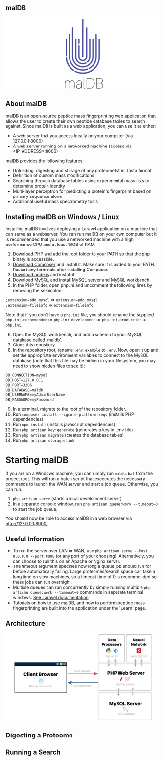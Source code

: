## malDB

![Architecture Overview](docs/logo.png)

## About malDB

malDB is an open-source peptide mass fingerprinting web application that allows the user to create their own peptide database tables to search against. Since malDB is built as a web application, you can use it as either:

- A web server that you access locally on your computer (via 127.0.0.1:8000)
- A web server running on a networked machine (access via <IP_ADDRESS>:8000)

malDB provides the following features:

- Uploading, digesting and storage of any proteome(s) in .fasta format
- Definition of custom mass modifications
- Searching through database tables using experimental mass lists to determine protein identity
- Multi-layer perceptron for predicting a protein's fingerprint based on primary sequence alone
- Additional useful mass spectrometry tools

## Installing malDB on Windows / Linux

Installing malDB involves deploying a Laravel application on a machine that can serve as a webserver. You can run malDB on your own computer but it is recommended that you use a networked machine with a high performance CPU and at least 16GB of RAM.

1. [Download PHP](https://www.php.net/downloads.php) and add the root folder to your PATH so that the php binary is accessible.
2. [Download Composer](https://getcomposer.org/) and install it. Make sure it is added to your PATH. Restart any terminals after installing Composer.
3. [Download node.js](https://nodejs.org/en/) and install it.
4. [Download MySQL](https://dev.mysql.com/downloads/installer/) and install MySQL server and MySQL workbench.
5. In the PHP folder, open php.ini and uncomment the following lines by removing the semicolon:

`;extension=pdo_mysql` => `extension=pdo_mysql` \
`;extension=fileinfo`  => `extension=fileinfo`  

Note that if you don't have a `php.ini` file, you should rename the supplied `php.ini.recommended` or `php.ini.development` or `php.ini.production` to `php.ini`.

6. Open the MySQL workbench, and add a schema to your MySQL database called 'maldb'.
7. Clone this repository.
8. In the repository root, rename `.env.example` to `.env`. Now, open it up and set the appropriate environment variables to connect to the MySQL database (note that this file may be hidden in your filesystem, you may need to show hidden files to see it): 

```
DB_CONNECTION=mysql 
DB_HOST=127.0.0.1 
DB_PORT=3306 
DB_DATABASE=maldb
DB_USERNAME=myAdminUserName
DB_PASSWORD=myPassword
```

9. In a terminal, migrate to the root of the repository folder.
10. Run `composer install --ignore-platform-reqs` (installs PHP dependencies)
11. Run `npm install` (installs javascript dependencies)
12. Run `php artisan key:generate` (generates a key in .env file)
13. Run `php artisan migrate` (creates the database tables)
14. Run `php artisan storage:link`

# Starting malDB

If you are on a Windows machine, you can simply run `maldb.bat` from the project root. This will run a batch script that excecutes the necessary commands to launch the WAN server and start a job queue. Otherwise, you can run:

1. `php artisan serve` (starts a local development server)
2. In a separate console window, run `php artisan queue:work --timeout=0` to start the job queue.

You should now be able to access malDB in a web browser via http://127.0.0.1:8000/

## Useful Information

- To run the server over LAN or WAN, use `php artisan serve --host 0.0.0.0 --port 8000` (or any port of your choosing). Alternatively, you can choose to run this on an Apache or Nginx server.
- The timeout argument specifies how long a queue job should run for before automatically failing. Large proteomes/search space can take a long time on slow machines, so a timeout time of 0 is recommended so these jobs can run overnight.
- Multiple queues can run concurrently by simply running multiple `php artisan queue:work --timeout=0` commands in separate terminal windows. [See Laravel documentation](https://laravel.com/docs/8.x/queues)
- Tutorials on how to use malDB, and how to perform peptide mass fingerprinting are built into the application under the 'Learn' page.

## Architecture

![Architecture Overview](docs/overview.png)

## Digesting a Proteome

## Running a Search